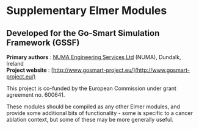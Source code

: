 # Supplementary Elmer Modules

## Developed for the Go-Smart Simulation Framework (GSSF)

**Primary authors** : [NUMA Engineering Services Ltd](http://www.numa.ie) (NUMA), Dundalk, Ireland<br/>
**Project website** : [http://www.gosmart-project.eu/](http://www.gosmart-project.eu/)

This project is co-funded by the European Commission under grant agreement no. 600641.

These modules should be compiled as any other Elmer modules, and provide some additional bits of functionality - some is specific to a cancer ablation context,
but some of these may be more generally useful.
